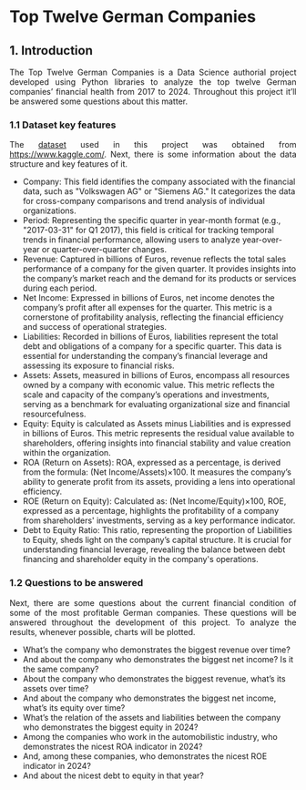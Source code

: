 # Top Twelve German Companies

## 1. Introduction

<p align='justify'>The Top Twelve German Companies is a Data Science authorial project developed using Python libraries to analyze the top twelve German companies’ financial health from 2017 to 2024. Throughout this project it’ll be answered some questions about this matter.</p>

### 1.1 Dataset key features

<p align='justify'>The <a href="https://www.kaggle.com/datasets/willianoliveiragibin/top-12-german-companies">dataset</a> used in this project was obtained from <a href="">https://www.kaggle.com/</a>. Next, there is some information about the data structure and key features of it.</p>

<ul>
  <li>Company: This field identifies the company associated with the financial data, such as "Volkswagen AG" or "Siemens AG." It categorizes the data for cross-company comparisons and trend analysis of individual organizations.</li>
  <li>Period: Representing the specific quarter in year-month format (e.g., "2017-03-31" for Q1 2017), this field is critical for tracking temporal trends in financial performance, allowing users to analyze year-over-year or quarter-over-quarter changes.</li>
  <li>Revenue: Captured in billions of Euros, revenue reflects the total sales performance of a company for the given quarter. It provides insights into the company’s market reach and the demand for its products or services during each period.</li>
  <li>Net Income: Expressed in billions of Euros, net income denotes the company’s profit after all expenses for the quarter. This metric is a cornerstone of profitability analysis, reflecting the financial efficiency and success of operational strategies.</li>
  <li>Liabilities: Recorded in billions of Euros, liabilities represent the total debt and obligations of a company for a specific quarter. This data is essential for understanding the company’s financial leverage and assessing its exposure to financial risks.</li>
  <li>Assets: Assets, measured in billions of Euros, encompass all resources owned by a company with economic value. This metric reflects the scale and capacity of the company’s operations and investments, serving as a benchmark for evaluating organizational size and financial resourcefulness.</li>
  <li>Equity: Equity is calculated as Assets minus Liabilities and is expressed in billions of Euros. This metric represents the residual value available to shareholders, offering insights into financial stability and value creation within the organization.</li> 
  <li>ROA (Return on Assets): ROA, expressed as a percentage, is derived from the formula: (Net Income/Assets)×100. It measures the company’s ability to generate profit from its assets, providing a lens into operational efficiency.</li> 
  <li>ROE (Return on Equity): Calculated as: (Net Income/Equity)×100, ROE, expressed as a percentage, highlights the profitability of a company from shareholders' investments, serving as a key performance indicator.</li>
  <li>Debt to Equity Ratio: This ratio, representing the proportion of Liabilities to Equity, sheds light on the company’s capital structure. It is crucial for understanding financial leverage, revealing the balance between debt financing and shareholder equity in the company's operations.</li>
</ul>

### 1.2 Questions to be answered

<p align='justify'>Next, there are some questions about the current financial condition of some of the most profitable German companies. These questions will be answered throughout the development of this project. To analyze the results, whenever possible, charts will be plotted.</p>

<ul>
  <li>What’s the company who demonstrates the biggest revenue over time?</li>
  <li>And about the company who demonstrates the biggest net income? Is it the same company?</li>
  <li>About the company who demonstrates the biggest revenue, what’s its assets over time?</li>
  <li>And about the company who demonstrates the biggest net income, what’s its equity over time?</li>
  <li>What’s the relation of the assets and liabilities between the company who demonstrates the biggest equity in 2024?</li>
  <li>Among the companies who work in the automobilistic industry, who demonstrates the nicest ROA indicator in 2024?</li>
  <li>And, among these companies, who demonstrates the nicest ROE indicator in 2024?</li>
  <li>And about the nicest debt to equity in that year?</li>
</ul>
